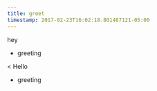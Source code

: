 ```yaml
---
title: greet
timestamp: 2017-02-23T16:02:18.801487121-05:00
---
```


hey
* greeting

< Hello
* greeting
